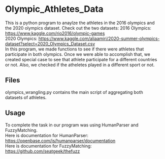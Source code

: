 # Olympic_Athletes_Data
This is a python program to anaylze the athletes in the 2016 olympics and the 2020 olympics dataset. Check out the two datasets: 
2016 Olympics: https://www.kaggle.com/rio2016/olympic-games \
2020 Olympics: https://www.kaggle.com/aliaamiri/2020-summer-olympics-dataset?select=2020_Olympics_Dataset.csv \
In this program, we made functions to see if there were athletes that participate in both olympics. Once we were able to accomplish that, we created special case to see that athlete participate for a different countries or not. Also, we checked if the atheletes played in a different sport or not. 
## Files
olympics_wrangling.py contains the main script of aggregating both datasets of athletes.

## Usage 
To complete the task in our program was using HumanParser and FuzzyMatching. \
Here is documentation for HumanParser: https://openbase.com/js/humanparser/documentation \
Here is documentation for FuzzyMatching: https://github.com/seatgeek/thefuzz
